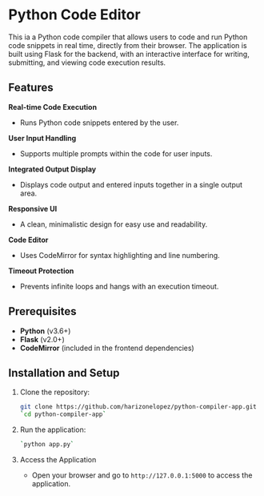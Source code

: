 ﻿# Python Code Editor

This ia a Python code compiler that allows users to code and run Python code snippets in real time, directly from their browser. The application is built using Flask for the backend, with an interactive interface for writing, submitting, and viewing code execution results.

## Features

 **Real-time Code Execution** 
   - Runs Python code snippets entered by the user.

 **User Input Handling**
   - Supports multiple prompts within the code for user inputs.

 **Integrated Output Display**
   - Displays code output and entered inputs together in a single output area.

 **Responsive UI**
   - A clean, minimalistic design for easy use and readability.

 **Code Editor**
   - Uses CodeMirror for syntax highlighting and line numbering.

 **Timeout Protection**
   - Prevents infinite loops and hangs with an execution timeout.

## Prerequisites

- **Python** (v3.6+)
- **Flask** (v2.0+)
- **CodeMirror** (included in the frontend dependencies)

## Installation and Setup

1. Clone the repository:
   ```bash
   git clone https://github.com/harizonelopez/python-compiler-app.git
   `cd python-compiler-app`
   ```

2. Run the application:
   ```bash
   `python app.py`

3. Access the Application

   - Open your browser and go to `http://127.0.0.1:5000` to access the application.
